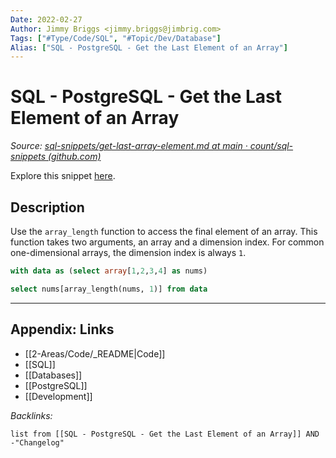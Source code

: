 ```yaml
---
Date: 2022-02-27
Author: Jimmy Briggs <jimmy.briggs@jimbrig.com>
Tags: ["#Type/Code/SQL", "#Topic/Dev/Database"]
Alias: ["SQL - PostgreSQL - Get the Last Element of an Array"]
---
```


# SQL - PostgreSQL - Get the Last Element of an Array

*Source: [sql-snippets/get-last-array-element.md at main · count/sql-snippets (github.com)](https://github.com/count/sql-snippets/blob/main/postgres/get-last-array-element.md)*

Explore this snippet [here](https://count.co/n/0loHJW60YO8?vm=e).

## Description

Use the `array_length` function to access the final element of an array. This function takes two arguments, an array and a dimension index. For common one-dimensional arrays, the dimension index is always `1`.

```sql
with data as (select array[1,2,3,4] as nums)

select nums[array_length(nums, 1)] from data
```


***

## Appendix: Links

- [[2-Areas/Code/_README|Code]]
- [[SQL]]
- [[Databases]]
- [[PostgreSQL]]
- [[Development]]

*Backlinks:*

```dataview
list from [[SQL - PostgreSQL - Get the Last Element of an Array]] AND -"Changelog"
```